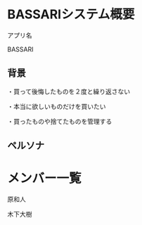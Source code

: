 # BASSARIシステム概要

アプリ名

BASSARI

## 背景

・買って後悔したものを２度と繰り返さない

・本当に欲しいものだけを買いたい

・買ったものや捨てたものを管理する

## ペルソナ





# メンバー一覧

原和人

木下大樹
